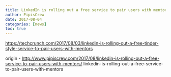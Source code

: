 ```yaml
---
title: LinkedIn is rolling out a free service to pair users with mentors
author: PipisCrew
date: 2017-08-04
categories: [news]
toc: true
---
```


https://techcrunch.com/2017/08/03/linkedin-is-rolling-out-a-free-tinder-style-service-to-pair-users-with-mentors

origin - http://www.pipiscrew.com/2017/08/linkedin-is-rolling-out-a-free-service-to-pair-users-with-mentors/ linkedin-is-rolling-out-a-free-service-to-pair-users-with-mentors